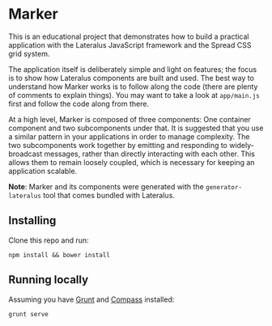 # Marker

This is an educational project that demonstrates how to build a practical application with the Lateralus JavaScript framework and the Spread CSS grid system.

The application itself is deliberately simple and light on features; the focus is to show how Lateralus components are built and used.  The best way to understand how Marker works is to follow along the code (there are plenty of comments to explain things).  You may want to take a look at `app/main.js` first and follow the code along from there.

At a high level, Marker is composed of three components: One container component and two subcomponents under that.  It is suggested that you use a similar pattern in your applications in order to manage complexity.  The two subcomponents work together by emitting and responding to widely-broadcast messages, rather than directly interacting with each other.  This allows them to remain loosely coupled, which is necessary for keeping an application scalable.

__Note__: Marker and its components were generated with the `generator-lateralus` tool that comes bundled with Lateralus.

## Installing

Clone this repo and run:

````
npm install && bower install
````

## Running locally

Assuming you have [Grunt](http://gruntjs.com/) and [Compass](http://compass-style.org/install/) installed:

````
grunt serve
````
